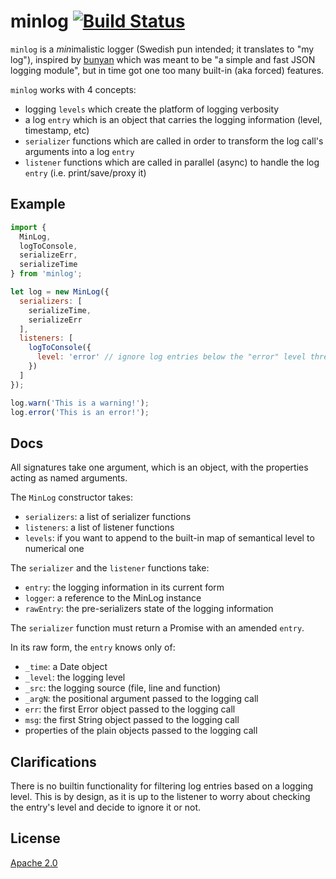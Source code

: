 # minlog [![Build Status][2]][1]

`minlog` is a *min*imalistic logger (Swedish pun intended; it translates to "my log"),
inspired by [bunyan](https://github.com/trentm/node-bunyan)
which was meant to be "a simple and fast JSON logging module",
but in time got one too many built-in (aka forced) features.

`minlog` works with 4 concepts:

* logging `levels` which create the platform of logging verbosity
* a log `entry` which is an object that carries the logging information (level, timestamp, etc)
* `serializer` functions which are called in order to transform the log call's arguments into a log `entry`
* `listener` functions which are called in parallel (async) to handle the log `entry` (i.e. print/save/proxy it)

## Example

```javascript
import {
  MinLog,
  logToConsole,
  serializeErr,
  serializeTime
} from 'minlog';

let log = new MinLog({
  serializers: [
    serializeTime,
    serializeErr
  ],
  listeners: [
    logToConsole({
      level: 'error' // ignore log entries below the "error" level threshold
    })
  ]
});

log.warn('This is a warning!');
log.error('This is an error!');
```


## Docs

All signatures take one argument, which is an object, with the properties acting as named arguments.

The `MinLog` constructor takes:

* `serializers`: a list of serializer functions
* `listeners`: a list of listener functions
* `levels`: if you want to append to the built-in map of semantical level to numerical one

The `serializer` and the `listener` functions take:

* `entry`: the logging information in its current form
* `logger`: a reference to the MinLog instance
* `rawEntry`: the pre-serializers state of the logging information

The `serializer` function must return a Promise with an amended `entry`.

In its raw form, the `entry` knows only of:

* `_time`: a Date object
* `_level`: the logging level
* `_src`: the logging source (file, line and function)
* `_argN`: the positional argument passed to the logging call
* `err`: the first Error object passed to the logging call
* `msg`: the first String object passed to the logging call
* properties of the plain objects passed to the logging call


## Clarifications

There is no builtin functionality for filtering log entries based on a logging level.
This is by design, as it is up to the listener to worry about checking the entry's level
and decide to ignore it or not.


## License

[Apache 2.0](LICENSE)


  [1]: https://travis-ci.com/tobiipro/minlog
  [2]: https://travis-ci.com/tobiipro/minlog.svg?branch=master
